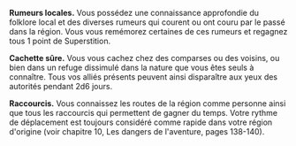 ﻿---
id: group_talents_fr.md#villageois
name: Villageois
---

**Rumeurs locales.** Vous possédez une connaissance approfondie du folklore local et des diverses rumeurs qui courent ou ont couru par le passé dans la région. Vous vous remémorez certaines de ces rumeurs et regagnez tous 1 point de Superstition.

**Cachette sûre.** Vous vous cachez chez des comparses ou des voisins, ou bien dans un refuge dissimulé dans la nature que vous êtes seuls à connaître. Tous vos alliés présents peuvent ainsi disparaître aux yeux des autorités pendant 2d6 jours.

**Raccourcis.** Vous connaissez les routes de la région comme personne ainsi que tous les raccourcis qui permettent de gagner du temps. Votre rythme de déplacement est toujours considéré comme rapide dans votre région d'origine (voir chapitre 10, Les dangers de l'aventure, pages 138-140).

